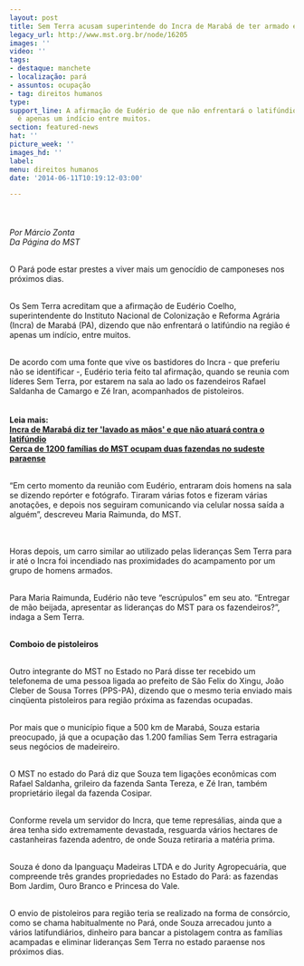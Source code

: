 ```yaml
---
layout: post
title: Sem Terra acusam superintende do Incra de Marabá de ter armado emboscada
legacy_url: http://www.mst.org.br/node/16205
images: ''
video: ''
tags:
- destaque: manchete
- localização: pará
- assuntos: ocupação
- tag: direitos humanos
type: 
support_line: A afirmação de Eudério de que não enfrentará o latifúndio na região
  é apenas um indício entre muitos.
section: featured-news
hat: ''
picture_week: ''
images_hd: ''
label: 
menu: direitos humanos
date: '2014-06-11T10:19:12-03:00'

---
```

<p><em><img style="margin: 10px;" src="http://www.mst.org.br/sites/default/files/Superintendente%20do%20INCRA%20Eud%C3%A9rio%20Coelho.jpg" alt=""><br><br>Por Márcio Zonta&nbsp;</em><br><em>Da Página do MST</em></p><p><br>O Pará pode estar prestes a viver mais um genocídio de camponeses nos próximos dias.</p><p><br>Os Sem Terra acreditam que a afirmação de Eudério Coelho, superintendente do Instituto Nacional de Colonização e Reforma Agrária (Incra) de Marabá (PA), dizendo que não enfrentará o latifúndio na região é apenas um indício, entre muitos.</p><p><br>De acordo com uma fonte que vive os bastidores do Incra - que preferiu não se identificar -, Eudério teria feito tal afirmação, quando se reunia com líderes Sem Terra, por estarem na sala ao lado os fazendeiros Rafael Saldanha de Camargo e Zé Iran, acompanhados de pistoleiros.<br><br><strong><br>Leia mais:<br></strong><a href="http://www.mst.org.br/node/16203"><strong>Incra de Marabá diz ter 'lavado as mãos' e que não atuará contra o latifúndio</strong></a><strong><br></strong><a href="http://www.mst.org.br/node/16191"><strong>Cerca de 1200 famílias do MST ocupam duas fazendas no sudeste paraense</strong></a></p><div><br>“Em certo momento da reunião com Eudério, entraram dois homens na sala se dizendo repórter e fotógrafo. Tiraram várias fotos e fizeram várias anotações, e depois nos seguiram comunicando via celular nossa saída a alguém”, descreveu Maria Raimunda, do MST.</div><p><br><br>Horas depois, um carro similar ao utilizado pelas lideranças Sem Terra para ir até o Incra foi incendiado nas proximidades do acampamento por um grupo de homens armados.</p><p><br>Para Maria Raimunda, Eudério não teve “escrúpulos” em seu ato. “Entregar de mão beijada, apresentar as lideranças do MST para os fazendeiros?”, indaga a Sem Terra.</p><p><br><strong>Comboio de pistoleiros &nbsp;&nbsp;</strong></p><p><br>Outro integrante do MST no Estado no Pará disse ter recebido um telefonema de uma pessoa ligada ao prefeito de São Felix do Xingu, João Cleber de Sousa Torres (PPS-PA), dizendo que o mesmo teria enviado mais cinqüenta pistoleiros para região próxima as fazendas ocupadas.&nbsp;</p><p><br>Por mais que o município fique a 500 km de Marabá, Souza estaria preocupado, já que a ocupação das 1.200 famílias Sem Terra estragaria seus negócios de madeireiro.</p><p><br>O MST no estado do Pará diz que Souza tem ligações econômicas com Rafael Saldanha, grileiro da fazenda Santa Tereza, e Zé Iran, também proprietário ilegal da fazenda Cosipar.</p><p><br>Conforme revela um servidor do Incra, que teme represálias, ainda que a área tenha sido extremamente devastada, resguarda vários hectares de castanheiras fazenda adentro, de onde Souza retiraria a matéria prima.</p><p><br>Souza é dono da Ipanguaçu Madeiras LTDA e do Jurity Agropecuária, que compreende três grandes propriedades no Estado do Pará: as fazendas Bom Jardim, Ouro Branco e Princesa do Vale.</p><p><br>O envio de pistoleiros para região teria se realizado na forma de consórcio, como se chama habitualmente no Pará, onde Souza arrecadou junto a vários latifundiários, dinheiro para bancar a pistolagem contra as famílias acampadas e eliminar lideranças Sem Terra no estado paraense nos próximos dias.</p><p>&nbsp;</p>
